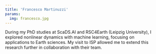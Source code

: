 ```yaml
---
title: 'Francesco Martinuzzi'
params:
  img: francesco.jpg
---
```


During my PhD studies at ScaDS.AI and RSC4Earth (Leipzig University), I explored nonlinear dynamics with machine learning, focusing on applications to Earth sciences. My visit to ISP allowed me to extend this research further in collaboration with their team.
